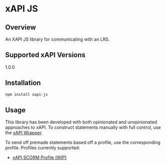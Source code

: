 # xAPI JS
## Overview
An XAPI JS library for communicating with an LRS.

## Supported xAPI Versions
1.0.0

## Installation
```bash
npm install xapi-js
```

## Usage
This library has been developed with both opinionated and unopinionated approaches to xAPI. To construct statements manually with full control, use the [xAPI Wrapper](/docs/xapi-wrapper.md).

To send off premade statements based off a profile, use the corresponding profile. Profiles currently supported:
- [xAPI SCORM Profile (WIP)](/docs/profiles/xapi-scorm.md)
